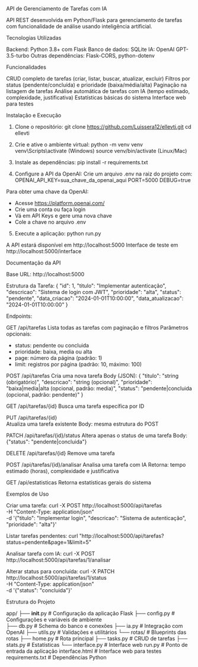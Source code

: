API de Gerenciamento de Tarefas com IA

API REST desenvolvida em Python/Flask para gerenciamento de tarefas com funcionalidade de análise usando inteligência artificial.

Tecnologias Utilizadas

Backend: Python 3.8+ com Flask
Banco de dados: SQLite 
IA: OpenAI GPT-3.5-turbo
Outras dependências: Flask-CORS, python-dotenv

Funcionalidades

CRUD completo de tarefas (criar, listar, buscar, atualizar, excluir)
Filtros por status (pendente/concluída) e prioridade (baixa/média/alta)
Paginação na listagem de tarefas
Análise automática de tarefas com IA (tempo estimado, complexidade, justificativa)
Estatísticas básicas do sistema
Interface web para testes

Instalação e Execução

1. Clone o repositório:
git clone https://github.com/Luissera12/ellevti.git
cd ellevti

2. Crie e ative o ambiente virtual:
python -m venv venv
venv\Scripts\activate (Windows)
source venv/bin/activate (Linux/Mac)

3. Instale as dependências:
pip install -r requirements.txt

4. Configure a API da OpenAI:
Crie um arquivo .env na raiz do projeto com:
OPENAI_API_KEY=sua_chave_da_openai_aqui
PORT=5000
DEBUG=true

Para obter uma chave da OpenAI:
- Acesse https://platform.openai.com/
- Crie uma conta ou faça login
- Vá em API Keys e gere uma nova chave
- Cole a chave no arquivo .env

5. Execute a aplicação:
python run.py

A API estará disponível em http://localhost:5000
Interface de teste em http://localhost:5000/interface

Documentação da API

Base URL: http://localhost:5000

Estrutura da Tarefa:
{
  "id": 1,
  "titulo": "Implementar autenticação",
  "descricao": "Sistema de login com JWT",
  "prioridade": "alta",
  "status": "pendente", 
  "data_criacao": "2024-01-01T10:00:00",
  "data_atualizacao": "2024-01-01T10:00:00"
}

Endpoints:

GET /api/tarefas
Lista todas as tarefas com paginação e filtros
Parâmetros opcionais:
- status: pendente ou concluida
- prioridade: baixa, media ou alta  
- page: número da página (padrão: 1)
- limit: registros por página (padrão: 10, máximo: 100)

POST /api/tarefas
Cria uma nova tarefa
Body (JSON):
{
  "titulo": "string (obrigatório)",
  "descricao": "string (opcional)",
  "prioridade": "baixa|media|alta (opcional, padrão: media)",
  "status": "pendente|concluida (opcional, padrão: pendente)"
}

GET /api/tarefas/{id}
Busca uma tarefa específica por ID

PUT /api/tarefas/{id}  
Atualiza uma tarefa existente
Body: mesma estrutura do POST

PATCH /api/tarefas/{id}/status
Altera apenas o status de uma tarefa
Body: {"status": "pendente|concluida"}

DELETE /api/tarefas/{id}
Remove uma tarefa

POST /api/tarefas/{id}/analisar
Analisa uma tarefa com IA
Retorna: tempo estimado (horas), complexidade e justificativa

GET /api/estatisticas
Retorna estatísticas gerais do sistema

Exemplos de Uso

Criar uma tarefa:
curl -X POST http://localhost:5000/api/tarefas \
  -H "Content-Type: application/json" \
  -d '{"titulo": "Implementar login", "descricao": "Sistema de autenticação", "prioridade": "alta"}'

Listar tarefas pendentes:
curl "http://localhost:5000/api/tarefas?status=pendente&page=1&limit=5"

Analisar tarefa com IA:
curl -X POST http://localhost:5000/api/tarefas/1/analisar

Alterar status para concluída:
curl -X PATCH http://localhost:5000/api/tarefas/1/status \
  -H "Content-Type: application/json" \
  -d '{"status": "concluida"}'

Estrutura do Projeto

app/
├── __init__.py          # Configuração da aplicação Flask
├── config.py            # Configurações e variáveis de ambiente  
├── db.py               # Schema do banco e conexões
├── ia.py               # Integração com OpenAI
├── utils.py            # Validações e utilitários
└── rotas/              # Blueprints das rotas
    ├── home.py         # Rota principal
    ├── tasks.py        # CRUD de tarefas
    ├── stats.py        # Estatísticas
    └── interface.py    # Interface web
run.py                  # Ponto de entrada da aplicação
interface.html          # Interface web para testes
requirements.txt        # Dependências Python